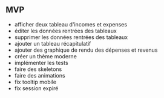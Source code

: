 ## MVP

-   afficher deux tableau d'incomes et expenses
-   éditer les données rentrées des tableaux
-   supprimer les données rentrées des tableaux
-   ajouter un tableau récapitulatif
-   ajouter des graphique de rendu des dépenses et revenus
-   créer un thème moderne
-   implémenter les tests
-   faire des skeletons
-   faire des animations
-   fix tooltip mobile
-   fix session expiré
<!-- -   ajouter une page dashboard avec météo, prise de notes, calendrier -->
